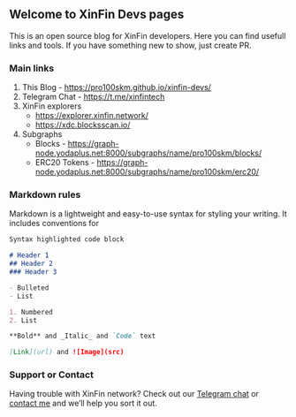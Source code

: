 ## Welcome to XinFin Devs pages

This is an open source blog for XinFin developers. Here you can find usefull links and tools. If you have something new to show, just create PR.

### Main links
1) This Blog - https://pro100skm.github.io/xinfin-devs/
2) Telegram Chat - https://t.me/xinfintech
3) XinFin explorers
    - https://explorer.xinfin.network/
    - https://xdc.blocksscan.io/
4) Subgraphs
    - Blocks - https://graph-node.yodaplus.net:8000/subgraphs/name/pro100skm/blocks/
    - ERC20 Tokens - https://graph-node.yodaplus.net:8000/subgraphs/name/pro100skm/erc20/

### Markdown rules

Markdown is a lightweight and easy-to-use syntax for styling your writing. It includes conventions for

```markdown
Syntax highlighted code block

# Header 1
## Header 2
### Header 3

- Bulleted
- List

1. Numbered
2. List

**Bold** and _Italic_ and `Code` text

[Link](url) and ![Image](src)
```

### Support or Contact

Having trouble with XinFin network? Check out our [Telegram chat](https://t.me/xinfintech) or [contact me](https://t.me/popovitsch) and we’ll help you sort it out.

